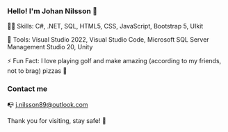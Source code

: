 ### Hello! I'm Johan Nilsson 👋

🧑‍💻 Skills: C#, .NET, SQL, HTML5, CSS, JavaScript, Bootstrap 5, UIkit

🔧 Tools: Visual Studio 2022, Visual Studio Code, Microsoft SQL Server Management Studio 20, Unity

⚡ Fun Fact: I love playing golf and make amazing (according to my friends, not to brag) pizzas :pizza:

### Contact me

:mailbox_with_no_mail: j.nilsson89@outlook.com

Thank you for visiting, stay safe! :pray:
